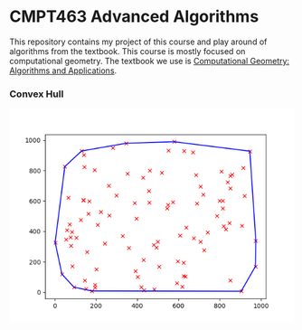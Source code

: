 # CMPT463 Advanced Algorithms
This repository contains my project of this course and play around of algorithms from the textbook. This course is mostly focused on computational geometry. The textbook we use is [Computational Geometry: Algorithms and Applications](https://www.amazon.ca/Computational-Geometry-Applications-Mark-Berg/dp/3540779736/ref=sr_1_1?dchild=1&keywords=computational+geometry&qid=1630988883&sr=8-1). 

### Convex Hull
![](https://github.com/wang-jiaye/AlgorithmPlayGround/blob/main/images/convex_hull.png)

<!-- ### Main Topics -->
<!-- - Convex Hulls -->
<!-- - Line Segment Intersection -->
<!-- - Triangulations -->
<!-- - Linear Programming -->
<!-- - Orthogonal Range Searching -->
<!-- - Voronoi Diagrams -->
<!-- - Arrangements and Duality -->
<!-- - Delaunay Triangulations -->
<!-- - Geometric Data Structures -->

